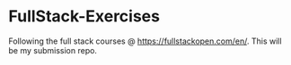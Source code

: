 # FullStack-Exercises
Following the full stack courses @ https://fullstackopen.com/en/. This will be my submission repo.
